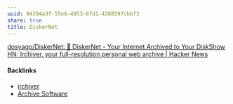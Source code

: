 ```yaml
---
uuid: 94394a3f-55e8-4953-8fd1-4288597cbbf3
share: true
title: DiskerNet
---
```

[dosyago/DiskerNet: 💾 DiskerNet - Your Internet Archived to Your Disk](https://github.com/dosyago/DiskerNet)[Show HN: Irchiver, your full-resolution personal web archive | Hacker News](https://news.ycombinator.com/item?id=29430609)

#### Backlinks

* [irchiver](/4bf832ee-c913-41d1-86c5-cf82550d16e4)
* [Archive Software](/b8a4c886-7f76-4224-8f96-3aed92189082)